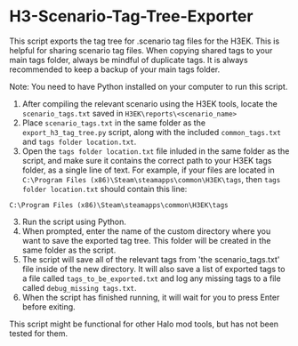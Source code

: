 # H3-Scenario-Tag-Tree-Exporter
This script exports the tag tree for .scenario tag files for the H3EK. This is helpful for sharing scenario tag files. When copying shared tags to your main tags folder, always be mindful of duplicate tags. It is always recommended to keep a backup of your main tags folder.

Note: You need to have Python installed on your computer to run this script.

1. After compiling the relevant scenario using the H3EK tools, locate the `scenario_tags.txt` saved in `H3EK\reports\<scenario_name>`
2. Place `scenario_tags.txt` in the same folder as the `export_h3_tag_tree.py` script, along with the included `common_tags.txt` and `tags folder location.txt`.
3. Open the `tags folder location.txt` file inluded in the same folder as the script, and make sure it contains the correct path to your H3EK tags folder, as a single line of text. For example, if your files are located in `C:\Program Files (x86)\Steam\steamapps\common\H3EK\tags`, then `tags folder location.txt` should contain this line:
```
C:\Program Files (x86)\Steam\steamapps\common\H3EK\tags
```
3. Run the script using Python.
4. When prompted, enter the name of the custom directory where you want to save the exported tag tree. This folder will be created in the same folder as the script.
6. The script will save all of the relevant tags from 'the scenario_tags.txt' file inside of the new directory. It will also save a list of exported tags to a file called `tags_to_be_exported.txt` and log any missing tags to a file called `debug_missing tags.txt`.
7. When the script has finished running, it will wait for you to press Enter before exiting.

This script might be functional for other Halo mod tools, but has not been tested for them.

